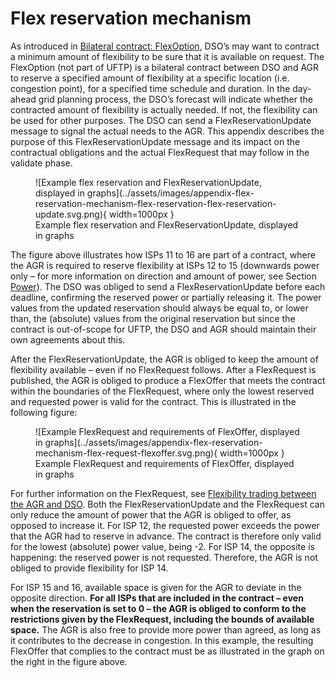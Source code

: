 <!--
SPDX-FileCopyrightText: 2020-2023 Contributors to the Shapeshifter project

SPDX-License-Identifier: Apache-2.0
-->

# Flex reservation mechanism

As introduced in [Bilateral contract: FlexOption](../general-description/contract-phase.md#bilateral-contract-flexoption), DSO’s may want to contract a minimum amount of flexibility to be sure that it is available on request.
The FlexOption (not part of UFTP) is a bilateral contract between DSO and AGR to reserve a specified amount of flexibility at a specific location (i.e. congestion point), for a specified time schedule and duration.
In the day-ahead grid planning process, the DSO’s forecast will indicate whether the contracted amount of flexibility is actually needed.
If not, the flexibility can be used for other purposes.
The DSO can send a FlexReservationUpdate message to signal the actual needs to the AGR.
This appendix describes the purpose of this FlexReservationUpdate message and its impact on the contractual obligations and the actual FlexRequest that may follow in the validate phase.

<figure markdown>
  ![Example flex reservation and FlexReservationUpdate, displayed in graphs](../assets/images/appendix-flex-reservation-mechanism-flex-reservation-flex-reservation-update.svg.png){ width=1000px }
  <figcaption>Example flex reservation and FlexReservationUpdate, displayed in graphs</figcaption>
</figure>

The figure above illustrates how ISPs 11 to 16 are part of a contract, where the AGR is required to reserve flexibility at ISPs 12 to 15 (downwards power only – for more information on direction and amount of power, see Section [Power](../message-descriptions/message-catalog/power.md)).
The DSO was obliged to send a FlexReservationUpdate before each deadline, confirming the reserved power or partially releasing it.
The power values from the updated reservation should always be equal to, or lower than, the (absolute) values from the original reservation but since the contract is out-of-scope for UFTP, the DSO and AGR should maintain their own agreements about this.

After the FlexReservationUpdate, the AGR is obliged to keep the amount of flexibility available – even if no FlexRequest follows.
After a FlexRequest is published, the AGR is obliged to produce a FlexOffer that meets the contract within the boundaries of the FlexRequest, where only the lowest reserved and requested power is valid for the contract.
This is illustrated in the following figure:

<figure markdown>
  ![Example FlexRequest and requirements of FlexOffer, displayed in graphs](../assets/images/appendix-flex-reservation-mechanism-flex-request-flexoffer.svg.png){ width=1000px }
  <figcaption>Example FlexRequest and requirements of FlexOffer, displayed in graphs</figcaption>
</figure>

For further information on the FlexRequest, see [Flexibility trading between the AGR and DSO](../general-description/validate-phase.md#flexibility-trading-between-the-agr-and-dso).
Both the FlexReservationUpdate and the FlexRequest can only reduce the amount of power that the AGR is obliged to offer, as opposed to increase it.
For ISP 12, the requested power exceeds the power that the AGR had to reserve in advance.
The contract is therefore only valid for the lowest (absolute) power value, being -2.
For ISP 14, the opposite is happening: the reserved power is not requested.
Therefore, the AGR is not obliged to provide flexibility for ISP 14.

For ISP 15 and 16, available space is given for the AGR to deviate in the opposite direction.
**For all ISPs that are included in the contract – even when the reservation is set to 0 – the AGR is obliged to conform to the restrictions given by the FlexRequest, including the bounds of available space.**
The AGR is also free to provide more power than agreed, as long as it contributes to the decrease in congestion.
In this example, the resulting FlexOffer that complies to the contract must be as illustrated in the graph on the right in the figure above.
